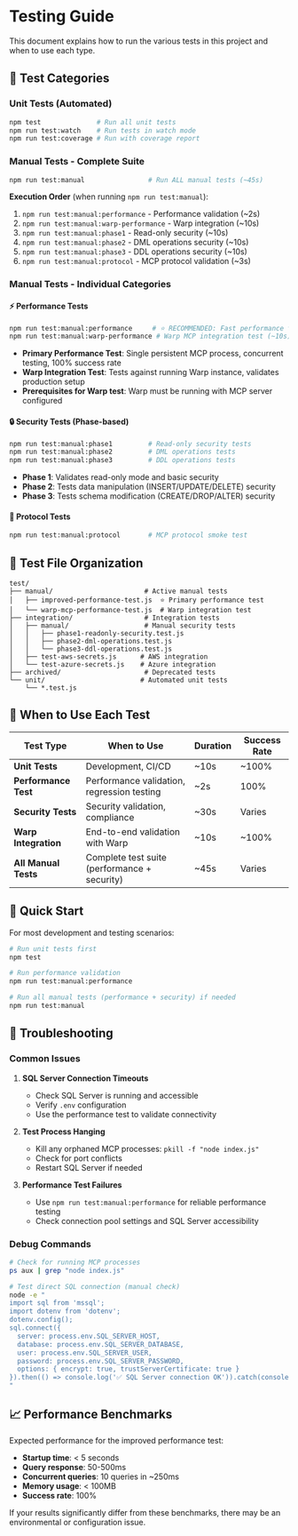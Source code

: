 # Testing Guide

This document explains how to run the various tests in this project and when to use each type.

## 🧪 Test Categories

### Unit Tests (Automated)

```bash
npm test              # Run all unit tests
npm run test:watch    # Run tests in watch mode
npm run test:coverage # Run with coverage report
```

### Manual Tests - Complete Suite

```bash
npm run test:manual                # Run ALL manual tests (~45s)
```

**Execution Order** (when running `npm run test:manual`):

1. `npm run test:manual:performance` - Performance validation (~2s)
2. `npm run test:manual:warp-performance` - Warp integration (~10s)
3. `npm run test:manual:phase1` - Read-only security (~10s)
4. `npm run test:manual:phase2` - DML operations security (~10s)
5. `npm run test:manual:phase3` - DDL operations security (~10s)
6. `npm run test:manual:protocol` - MCP protocol validation (~3s)

### Manual Tests - Individual Categories

#### ⚡ Performance Tests

```bash
npm run test:manual:performance     # ⭐ RECOMMENDED: Fast performance test (~2s)
npm run test:manual:warp-performance # Warp MCP integration test (~10s)
```

- **Primary Performance Test**: Single persistent MCP process, concurrent testing, 100% success rate
- **Warp Integration Test**: Tests against running Warp instance, validates production setup
- **Prerequisites for Warp test**: Warp must be running with MCP server configured

#### 🔒 Security Tests (Phase-based)

```bash
npm run test:manual:phase1         # Read-only security tests
npm run test:manual:phase2         # DML operations tests
npm run test:manual:phase3         # DDL operations tests
```

- **Phase 1**: Validates read-only mode and basic security
- **Phase 2**: Tests data manipulation (INSERT/UPDATE/DELETE) security
- **Phase 3**: Tests schema modification (CREATE/DROP/ALTER) security

#### 📡 Protocol Tests

```bash
npm run test:manual:protocol       # MCP protocol smoke test
```

## 📁 Test File Organization

```text
test/
├── manual/                       # Active manual tests
│   ├── improved-performance-test.js  ⭐ Primary performance test
│   └── warp-mcp-performance-test.js  # Warp integration test
├── integration/                  # Integration tests
│   ├── manual/                   # Manual security tests
│   │   ├── phase1-readonly-security.test.js
│   │   ├── phase2-dml-operations.test.js
│   │   └── phase3-ddl-operations.test.js
│   ├── test-aws-secrets.js      # AWS integration
│   └── test-azure-secrets.js    # Azure integration
├── archived/                     # Deprecated tests
└── unit/                        # Automated unit tests
    └── *.test.js
```

## 🎯 When to Use Each Test

| Test Type            | When to Use                                  | Duration | Success Rate |
| -------------------- | -------------------------------------------- | -------- | ------------ |
| **Unit Tests**       | Development, CI/CD                           | ~10s     | ~100%        |
| **Performance Test** | Performance validation, regression testing   | ~2s      | 100%         |
| **Security Tests**   | Security validation, compliance              | ~30s     | Varies       |
| **Warp Integration** | End-to-end validation with Warp              | ~10s     | ~100%        |
| **All Manual Tests** | Complete test suite (performance + security) | ~45s     | Varies       |

## 🚀 Quick Start

For most development and testing scenarios:

```bash
# Run unit tests first
npm test

# Run performance validation
npm run test:manual:performance

# Run all manual tests (performance + security) if needed
npm run test:manual
```

## 🔧 Troubleshooting

### Common Issues

1. **SQL Server Connection Timeouts**
   - Check SQL Server is running and accessible
   - Verify `.env` configuration
   - Use the performance test to validate connectivity

2. **Test Process Hanging**
   - Kill any orphaned MCP processes: `pkill -f "node index.js"`
   - Check for port conflicts
   - Restart SQL Server if needed

3. **Performance Test Failures**
   - Use `npm run test:manual:performance` for reliable performance testing
   - Check connection pool settings and SQL Server accessibility

### Debug Commands

```bash
# Check for running MCP processes
ps aux | grep "node index.js"

# Test direct SQL connection (manual check)
node -e "
import sql from 'mssql';
import dotenv from 'dotenv';
dotenv.config();
sql.connect({
  server: process.env.SQL_SERVER_HOST,
  database: process.env.SQL_SERVER_DATABASE,
  user: process.env.SQL_SERVER_USER,
  password: process.env.SQL_SERVER_PASSWORD,
  options: { encrypt: true, trustServerCertificate: true }
}).then(() => console.log('✅ SQL Server connection OK')).catch(console.error);
"
```

## 📈 Performance Benchmarks

Expected performance for the improved performance test:

- **Startup time**: < 5 seconds
- **Query response**: 50-500ms
- **Concurrent queries**: 10 queries in ~250ms
- **Memory usage**: < 100MB
- **Success rate**: 100%

If your results significantly differ from these benchmarks, there may be an environmental or configuration issue.
